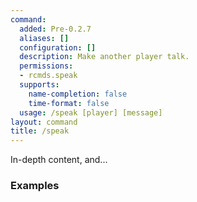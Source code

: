 ```yaml
---
command:
  added: Pre-0.2.7
  aliases: []
  configuration: []
  description: Make another player talk.
  permissions:
  - rcmds.speak
  supports:
    name-completion: false
    time-format: false
  usage: /speak [player] [message]
layout: command
title: /speak
---
```


In-depth content, and...

### Examples

